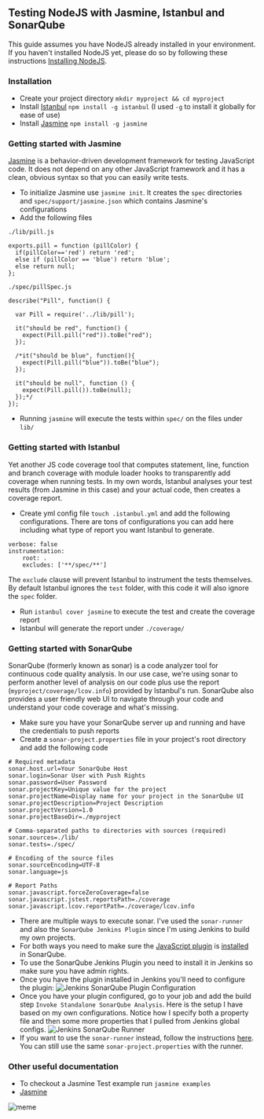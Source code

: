 ## Testing NodeJS with Jasmine, Istanbul and SonarQube
This guide assumes you have NodeJS already installed in your environment. If you haven't installed NodeJS yet, please do so by following
these instructions [Installing NodeJS](https://nodejs.org/en/download/package-manager/).

### Installation
* Create your project directory `mkdir myproject && cd myproject`
* Install [Istanbul](https://github.com/yahoo/istanbul) `npm install -g istanbul` (I used `-g` to install it globally for ease of use)
* Install [Jasmine](https://www.npmjs.com/package/jasmine) `npm install -g jasmine`

### Getting started with Jasmine
[Jasmine](http://jasmine.github.io/2.4/introduction.html) is a behavior-driven development framework for testing JavaScript code. It does not depend on any other JavaScript framework and it has a clean, obvious syntax so that you can easily write tests. 
* To initialize Jasmine use `jasmine init`. It creates the `spec` directories and `spec/support/jasmine.json` 
which contains Jasmine's configurations
* Add the following files

`./lib/pill.js`
```
exports.pill = function (pillColor) {
  if(pillColor=='red') return 'red';
  else if (pillColor == 'blue') return 'blue';
  else return null;
};
```
`./spec/pillSpec.js`
```
describe("Pill", function() {

  var Pill = require('../lib/pill');
  
  it("should be red", function() {
    expect(Pill.pill("red")).toBe("red");
  });
  
  /*it("should be blue", function(){
    expect(Pill.pill("blue")).toBe("blue");
  });
  
  it("should be null", function () {
    expect(Pill.pill()).toBe(null);
  });*/
});
```
* Running `jasmine` will execute the tests within `spec/` on the files under `lib/`

### Getting started with Istanbul
Yet another JS code coverage tool that computes statement, line, function and branch coverage with module loader hooks to transparently add coverage when running tests. In my own words, Istanbul analyses your test results (from Jasmine in this case) and your actual code, then creates a coverage report.
* Create yml config file `touch .istanbul.yml` and add the following configurations. There are tons of configurations you can add here including what type of report you want Istanbul to generate.
```
verbose: false
instrumentation:
    root: .
    excludes: ['**/spec/**']

```
The `exclude` clause will prevent Istanbul to instrument the tests themselves. By default Istanbul ignores the `test` folder, with this code it will also ignore the `spec` folder.
* Run `istanbul cover jasmine` to execute the test and create the coverage report
* Istanbul will generate the report under `./coverage/`

### Getting started with SonarQube
SonarQube (formerly known as sonar) is a code analyzer tool for continuous code quality analysis. In our use case, we're using sonar to perform another level of analysis on our code plus use the report (`myproject/coverage/lcov.info`) provided by Istanbul's run. SonarQube also provides a user friendly web UI to navigate through your code and understand your code coverage and what's missing.
* Make sure you have your SonarQube server up and running and have the credentials to push reports
* Create a `sonar-project.properties` file in your project's root directory and add the following code
```
# Required metadata
sonar.host.url=Your SonarQube Host
sonar.login=Sonar User with Push Rights
sonar.password=User Password
sonar.projectKey=Unique value for the project
sonar.projectName=Display name for your project in the SonarQube UI
sonar.projectDescription=Project Description
sonar.projectVersion=1.0
sonar.projectBaseDir=./myproject

# Comma-separated paths to directories with sources (required)
sonar.sources=./lib/
sonar.tests=./spec/

# Encoding of the source files
sonar.sourceEncoding=UTF-8
sonar.language=js

# Report Paths
sonar.javascript.forceZeroCoverage=false
sonar.javascript.jstest.reportsPath=./coverage
sonar.javascript.lcov.reportPath=./coverage/lcov.info
```
* There are multiple ways to execute sonar. I've used the `sonar-runner` and also the `SonarQube Jenkins Plugin` since I'm using Jenkins to build my own projects.
* For both ways you need to make sure the [JavaScript plugin](http://docs.sonarqube.org/display/PLUG/JavaScript+Plugin) is [installed](http://docs.sonarqube.org/display/SONAR/Installing+a+Plugin) in SonarQube.
* To use the SonarQube Jenkins Plugin you need to install it in Jenkins so make sure you have admin rights.
* Once you have the plugin installed in Jenkins you'll need to configure the plugin:
![Jenkins SonarQube Plugin Configuration](http://i.imgur.com/d4FLVDw.png?1)
* Once you have your plugin configured, go to your job and add the build step `Invoke Standalone SonarQube Analysis`. Here is the setup I have based on my own configurations. Notice how I specify both a property file and then some more properties that I pulled from Jenkins global configs. 
![Jenkins SonarQube Runner](http://i.imgur.com/t1CLlPz.png?1)
* If you want to use the `sonar-runner` instead, follow the instructions [here](http://docs.sonarqube.org/display/SCAN/Analyzing+with+SonarQube+Scanner). You can still use the same `sonar-project.properties` with the runner.

### Other useful documentation
* To checkout a Jasmine Test example run `jasmine examples`
* [Jasmine](http://jasmine.github.io/2.1/node.html)

![meme](http://www.daedtech.com/wp-content/uploads/2012/12/TestAllTheThings.jpg)
